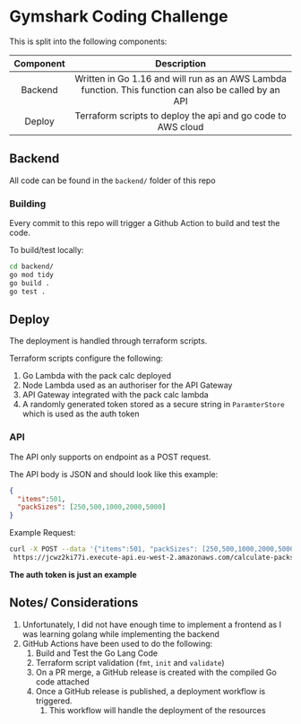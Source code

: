 # Gymshark Coding Challenge

This is split into the following components:

| Component | Description |
| :---: | :---:|
| Backend | Written in Go 1.16 and will run as an AWS Lambda function. This function can also be called by an API|
| Deploy | Terraform scripts to deploy the api and go code to AWS cloud|


## Backend
All code can be found in the `backend/` folder of this repo 
### Building
Every commit to this repo will trigger a Github Action to build and test the code.

To build/test locally:
```bash
cd backend/
go mod tidy
go build .
go test .
```

## Deploy
The deployment is handled through terraform scripts. 

Terraform scripts configure the following:
1. Go Lambda with the pack calc deployed
1. Node Lambda used as an authoriser for the API Gateway
1. API Gateway integrated with the pack calc lambda
1. A randomly generated token stored as a secure string in `ParamterStore` which is used as the auth token

### API 
The API only supports on endpoint as a POST request.

The API body is JSON and should look like this example:
```json
{
  "items":501, 
  "packSizes": [250,500,1000,2000,5000]
}
```

Example Request:

```bash
curl -X POST --data '{"items":501, "packSizes": [250,500,1000,2000,5000]}' \
 https://jcwz2ki77i.execute-api.eu-west-2.amazonaws.com/calculate-packs -H "Authorization: qD449xM9k0nvK@_f"
```
**The auth token is just an example**


## Notes/ Considerations
1. Unfortunately, I did not have enough time to implement a frontend as I was learning golang while implementing the backend
1. GitHub Actions have been used to do the following:
    1. Build and Test the Go Lang Code
    1. Terraform script validation (`fmt`, `init` and `validate`)
    1. On a PR merge, a GitHub release is created with the compiled Go code attached
    1. Once a GitHub release is published, a deployment workflow is triggered.
        1. This workflow will handle the deployment of the resources
